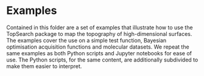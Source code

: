 # Examples

Contained in this folder are a set of examples that illustrate how to use the TopSearch package to map the topography of high-dimensional surfaces. The examples cover the use on a simple test function, Bayesian optimisation acquisition functions and molecular datasets. We repeat the same examples as both Python scripts and Jupyter notebooks for ease of use. The Python scripts, for the same content, are additionally subdivided to make them easier to interpret.
